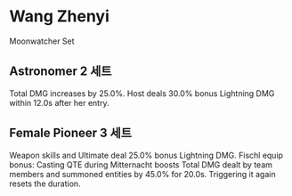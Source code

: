 # Wang Zhenyi

Moonwatcher Set

## Astronomer 2 세트

Total DMG increases by 25.0%. Host deals 30.0% bonus Lightning DMG within 12.0s after her entry.

## Female Pioneer 3 세트

Weapon skills and Ultimate deal 25.0% bonus Lightning DMG. Fischl equip bonus: Casting QTE during Mitternacht boosts Total DMG dealt by team members and summoned entities by 45.0% for 20.0s. Triggering it again resets the duration.
